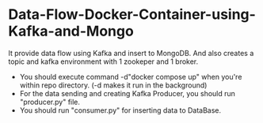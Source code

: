 # Data-Flow-Docker-Container-using-Kafka-and-Mongo
It provide data flow using Kafka and insert to MongoDB. And also creates a topic and kafka environment with 1 zookeper and 1 broker.

- You should execute command -d"docker compose up" when you're within repo directory. (-d makes it run in the background)
- For the data sending and creating Kafka Producer, you should run "producer.py" file.
- You should run "consumer.py" for inserting data to DataBase.
